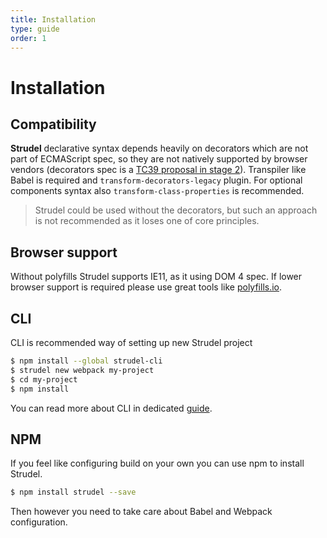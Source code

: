```yaml
---
title: Installation
type: guide
order: 1
---
```


# Installation

## Compatibility

**Strudel** declarative syntax depends heavily on decorators which are not part of ECMAScript spec, so they are not natively supported by browser vendors (decorators spec is a [TC39 proposal in stage 2](https://github.com/tc39/proposal-decorators)). Transpiler like Babel is required and ``transform-decorators-legacy`` plugin. For optional components syntax also ``transform-class-properties`` is recommended.


<blockquote class="alert">Strudel could be used without the decorators, but such an approach is not recommended as it loses one of core principles.</blockquote>

## Browser support
Without polyfills Strudel supports IE11, as it using DOM 4 spec. If lower browser support is required please use great tools like [polyfills.io](http://polyfills.io).

## CLI
CLI is recommended way of setting up new Strudel project

```bash
$ npm install --global strudel-cli
$ strudel new webpack my-project
$ cd my-project
$ npm install
```

You can read more about CLI in dedicated [guide](/guide/usage.html).

## NPM
If you feel like configuring build on your own you can use npm to install Strudel.
```bash
$ npm install strudel --save
```
Then however you need to take care about Babel and Webpack configuration.
